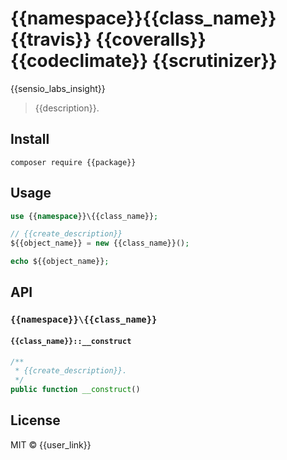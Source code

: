 # {{namespace}}\{{class_name}} {{travis}} {{coveralls}} {{codeclimate}} {{scrutinizer}}

{{sensio_labs_insight}}

> {{description}}.


## Install

```
composer require {{package}}
```


## Usage

```php
use {{namespace}}\{{class_name}};

// {{create_description}}
${{object_name}} = new {{class_name}}();

echo ${{object_name}};
```


## API

### `{{namespace}}\{{class_name}}`

#### `{{class_name}}::__construct`

```php
/**
 * {{create_description}}.
 */
public function __construct()
```


## License

MIT © {{user_link}}
